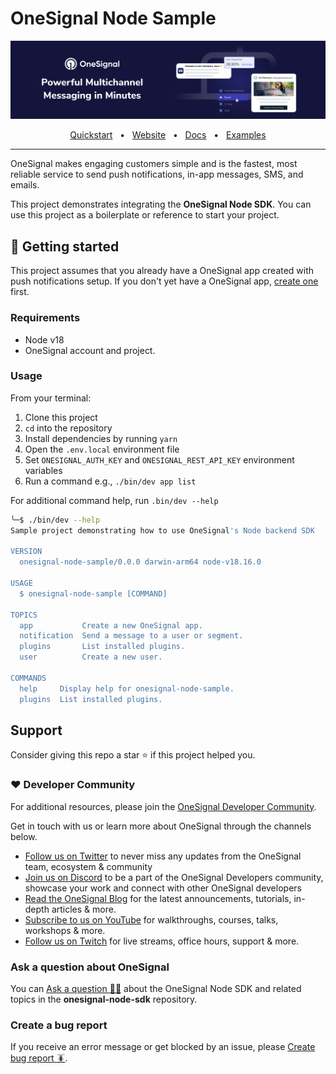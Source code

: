 # OneSignal Node Sample

![OneSignal](https://github.com/OneSignalDevelopers/.github/blob/main/assets/onesignal-banner.png?raw=true)

<div align="center">
  <a href="https://documentation.onesignal.com/docs/onboarding-with-onesignal" target="_blank">Quickstart</a>
  <span>&nbsp;&nbsp;•&nbsp;&nbsp;</span>
  <a href="https://onesignal.com/" target="_blank">Website</a>
  <span>&nbsp;&nbsp;•&nbsp;&nbsp;</span>
  <a href="https://documentation.onesignal.com/docs" target="_blank">Docs</a>
  <span>&nbsp;&nbsp;•&nbsp;&nbsp;</span>
  <a href="https://github.com/OneSignalDevelopers" target="_blank">Examples</a>
  <br />
  <hr />
</div>

OneSignal makes engaging customers simple and is the fastest, most reliable service to send push notifications, in-app messages, SMS, and emails.

This project demonstrates integrating the **OneSignal Node SDK**. You can use this project as a boilerplate or reference to start your project.

## 🚦 Getting started

This project assumes that you already have a OneSignal app created with push notifications setup. If you don't yet have a OneSignal app, [create one](https://documentation.onesignal.com/docs/apps-organizations#create-an-app) first.

### Requirements

* Node v18
* OneSignal account and project.

### Usage

From your terminal:

1. Clone this project
2. `cd` into the repository
3. Install dependencies by running `yarn`
4. Open the `.env.local` environment file
5. Set `ONESIGNAL_AUTH_KEY` and `ONESIGNAL_REST_API_KEY` environment variables
6. Run a command e.g., `./bin/dev app list`

For additional command help, run `.bin/dev --help`

```bash
╰─$ ./bin/dev --help
Sample project demonstrating how to use OneSignal's Node backend SDK

VERSION
  onesignal-node-sample/0.0.0 darwin-arm64 node-v18.16.0

USAGE
  $ onesignal-node-sample [COMMAND]

TOPICS
  app           Create a new OneSignal app.
  notification  Send a message to a user or segment.
  plugins       List installed plugins.
  user          Create a new user.

COMMANDS
  help     Display help for onesignal-node-sample.
  plugins  List installed plugins.
```

## Support

Consider giving this repo a star ⭐️ if this project helped you.

### ❤️ Developer Community

For additional resources, please join the [OneSignal Developer Community](https://onesignal.com/onesignal-developers).

Get in touch with us or learn more about OneSignal through the channels below.

* [Follow us on Twitter](https://twitter.com/onesignaldevs) to never miss any updates from the OneSignal team, ecosystem & community
* [Join us on Discord](https://discord.gg/EP7gf6Uz7G) to be a part of the OneSignal Developers community, showcase your work and connect with other OneSignal developers
* [Read the OneSignal Blog](https://onesignal.com/blog/) for the latest announcements, tutorials, in-depth articles & more.
* [Subscribe to us on YouTube](https://www.youtube.com/channel/UCe63d5EDQsSkOov-bIE_8Aw/featured) for walkthroughs, courses, talks, workshops & more.
* [Follow us on Twitch](https://www.twitch.tv/onesignaldevelopers) for live streams, office hours, support & more.

### Ask a question about OneSignal

You can  [Ask a question 🙋‍♂️](https://github.com/OneSignal/onesignal-node-api/issues/new?assignees=&labels=triage&projects=&template=ask-question.yml&title=%5Bquestion%5D%3A+) about the OneSignal Node SDK and related topics in the **onesignal-node-sdk** repository.

### Create a bug report

If you receive an error message or get blocked by an issue, please [Create bug report 🪳](https://github.com/OneSignal/onesignal-node-api/issues/new?assignees=&labels=bug%2Ctriage&projects=&template=bug-report.yml&title=%5BBug%5D%3A+).
